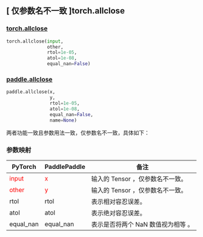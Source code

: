 ## [ 仅参数名不一致 ]torch.allclose

### [torch.allclose](https://pytorch.org/docs/stable/generated/torch.allclose.html?highlight=allclose#torch.allclose)

```python
torch.allclose(input,
               other,
               rtol=1e-05,
               atol=1e-08,
               equal_nan=False)
```

### [paddle.allclose](https://www.paddlepaddle.org.cn/documentation/docs/zh/api/paddle/allclose_cn.html#allclose)

```python
paddle.allclose(x,
                y,
                rtol=1e-05,
                atol=1e-08,
                equal_nan=False,
                name=None)
```

两者功能一致且参数用法一致，仅参数名不一致，具体如下：

### 参数映射
| PyTorch       | PaddlePaddle | 备注                                                   |
| ------------- | ------------ | ------------------------------------------------------ |
| <font color='red'> input </font>         | <font color='red'> x </font>            | 输入的 Tensor ，仅参数名不一致。                   |
| <font color='red'> other </font>         | <font color='red'> y </font>            | 输入的 Tensor ，仅参数名不一致。                   |
| rtol      |   rtol         |   表示相对容忍误差。   |
| atol      |   atol         |   表示绝对容忍误差。      |
| equal_nan      |   equal_nan         |    表示是否将两个 NaN 数值视为相等 。   |
